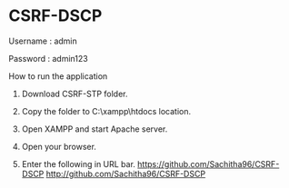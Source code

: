 # CSRF-DSCP
Username : admin

Password : admin123

How to run the application

1. Download CSRF-STP folder.

2. Copy the folder to C:\xampp\htdocs location.

3. Open XAMPP and start Apache server.

4. Open your browser.

5. Enter the following in URL bar.
https://github.com/Sachitha96/CSRF-DSCP
http://github.com/Sachitha96/CSRF-DSCP
